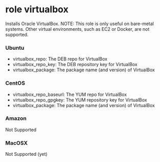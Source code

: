 # role virtualbox

Installs Oracle VirtualBox.  NOTE: This role is only useful on bare-metal systems. Other
virtual environments, such as EC2 or Docker, are not supported.

### Ubuntu

* virtualbox_repo: The DEB repo for VirtualBox
* virtualbox_repo_key:  The DEB repository key for VirtualBox
* virtualbox_package: The package name (and version) of VirtualBox

### CentOS

* virtualbox_repo_baseurl: The YUM repo for VirtualBox
* virtualbox_repo_gpgkey:  The YUM repository key for VirtualBox
* virtualbox_package: The package name (and version) of VirtualBox

### Amazon

Not Supported

### MacOSX

Not Supported (yet)
